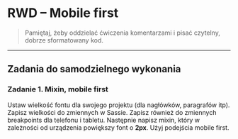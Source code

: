 # RWD &ndash; Mobile first

> Pamiętaj, żeby oddzielać ćwiczenia komentarzami i pisać czytelny, dobrze sformatowany kod.

-------------------------------------------------------------------------------

## Zadania do samodzielnego wykonania

### Zadanie 1. Mixin, mobile first

Ustaw wielkość fontu dla swojego projektu (dla nagłówków, paragrafów itp). Zapisz wielkości do zmiennych w Sassie. Zapisz również do zmiennych breakpoints dla telefonu i tabletu. Następnie napisz mixin,	który w zależności od urządzenia powiększy font o **2px**. Użyj podejścia mobile first.
